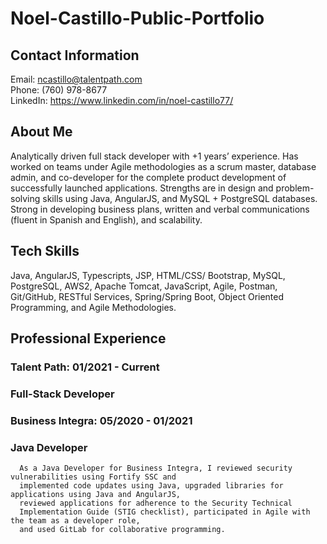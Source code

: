# Noel-Castillo-Public-Portfolio

## Contact Information

   Email: ncastillo@talentpath.com <br>
   Phone: (760) 978-8677 <br>
   LinkedIn: https://www.linkedin.com/in/noel-castillo77/ <br>

## About Me

   Analytically driven full stack developer with +1 years’ experience. Has
   worked on teams under Agile methodologies as a scrum master,
   database admin, and co-developer for the complete product
   development of successfully launched applications. Strengths are in
   design and problem-solving skills using Java, AngularJS, and MySQL + PostgreSQL
   databases. Strong in developing business plans, written and verbal
   communications (fluent in Spanish and English), and scalability.
   
## Tech Skills

  Java, AngularJS, Typescripts, JSP, HTML/CSS/
  Bootstrap, MySQL, PostgreSQL, AWS2, Apache
  Tomcat, JavaScript, Agile, Postman,
  Git/GitHub, RESTful Services, Spring/Spring Boot, Object
  Oriented Programming, and Agile Methodologies.
  
## Professional Experience

  ### Talent Path: 01/2021 - Current
  ### Full-Stack Developer
  
  ### Business Integra: 05/2020 - 01/2021
  ### Java Developer
      As a Java Developer for Business Integra, I reviewed security vulnerabilities using Fortify SSC and
      implemented code updates using Java, upgraded libraries for applications using Java and AngularJS,
      reviewed applications for adherence to the Security Technical
      Implementation Guide (STIG checklist), participated in Agile with the team as a developer role,
      and used GitLab for collaborative programming.
            
